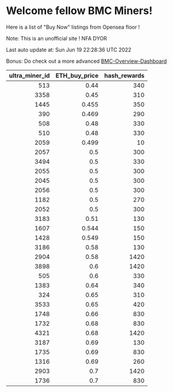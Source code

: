 # Welcome fellow BMC Miners!
Here is a list of "Buy Now" listings from Opensea floor !

Note: This is an unofficial site ! NFA DYOR

Last auto update at: Sun Jun 19 22:28:36 UTC 2022

Bonus: Do check out a more advanced [BMC-Overview-Dashboard](https://dune.com/defifunk/BMC-Overview-Dashboard)


|   ultra_miner_id |   ETH_buy_price |   hash_rewards |
|-----------------:|----------------:|---------------:|
|              513 |           0.44  |            340 |
|             3358 |           0.45  |            310 |
|             1445 |           0.455 |            350 |
|              390 |           0.469 |            290 |
|              508 |           0.48  |            330 |
|              510 |           0.48  |            330 |
|             2059 |           0.499 |             10 |
|             2057 |           0.5   |            300 |
|             3494 |           0.5   |            330 |
|             2055 |           0.5   |            300 |
|             2045 |           0.5   |            300 |
|             2056 |           0.5   |            300 |
|             1182 |           0.5   |            270 |
|             2052 |           0.5   |            300 |
|             3183 |           0.51  |            130 |
|             1607 |           0.544 |            150 |
|             1428 |           0.549 |            150 |
|             3186 |           0.58  |            130 |
|             2904 |           0.58  |           1420 |
|             3898 |           0.6   |           1420 |
|              505 |           0.6   |            330 |
|             1383 |           0.64  |            340 |
|              324 |           0.65  |            310 |
|             3533 |           0.65  |            420 |
|             1748 |           0.66  |            830 |
|             1732 |           0.68  |            830 |
|             4321 |           0.68  |           1420 |
|             3187 |           0.69  |            130 |
|             1735 |           0.69  |            830 |
|             1316 |           0.69  |            260 |
|             2903 |           0.7   |           1420 |
|             1736 |           0.7   |            830 |